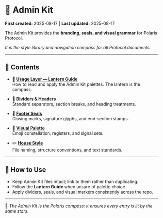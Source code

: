 # 🧶 Admin Kit

**First created:** 2025-08-17 | **Last updated:** 2025-08-17  

The Admin Kit provides the **branding, seals, and visual grammar** for Polaris Protocol.

*It is the style library and navigation compass for all Protocol documents.*

---

## 📑 Contents

- 🏮 [**Usage Layer — Lantern Guide**](🏮_usage_guide.md)  
  How to read and apply the Admin Kit palettes. The lantern is the compass.  

- 🎏 [**Dividers & Headers**](🎏_dividers_and_headers.md)  
  Standard separators, section breaks, and heading treatments.  

- 🐾 [**Footer Seals**](🐾_footer_seals.md)  
  Closing marks, signature glyphs, and end-section stamps.  

- 🧿 [**Visual Palette**](🧿_visual_palette.md)  
  Emoji constellation, registers, and signal sets.  

- ✏️ [**House Style**](✏️_house_style.md)  
  File naming, structure conventions, and text standards.  

---

## 🔖 How to Use

- Keep Admin Kit files intact; link to them rather than duplicating.  
- Follow the **Lantern Guide** when unsure of palette choice.  
- Apply dividers, seals, and visual markers consistently across the repo.  

---

📌 *The Admin Kit is the Polaris compass: it ensures every entry is lit by the same stars.*
